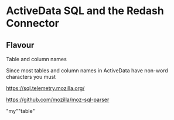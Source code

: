 # ActiveData SQL and the Redash Connector

## Flavour



Table and column names

Since most tables and column names in ActiveData have non-word characters you must  

https://sql.telemetry.mozilla.org/

 https://github.com/mozilla/moz-sql-parser



"my""table"